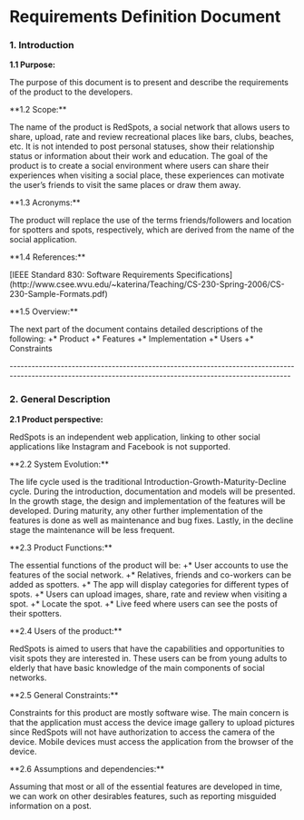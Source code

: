 Requirements Definition Document
================================

### 1.	Introduction

 **1.1	Purpose:**
 <p>
The purpose of this document is to present and describe the requirements of the product to the developers.
</p>
 **1.2	Scope:**
 <p>
The name of the product is RedSpots, a social network that allows users to share, upload, rate and review recreational places like bars, clubs, beaches, etc. It is not intended to post personal statuses, show their relationship status or information about their work and education. The goal of the product is to create a social environment where users can share their experiences when visiting a social place, these experiences can motivate the user’s friends to visit the same places or draw them away.
</p>
 **1.3	Acronyms:**
 <p>
The product will replace the use of the terms friends/followers and location for spotters and spots, respectively, which are derived from the name of the social application.
</p>
 **1.4	References:**
 <p>
[IEEE Standard 830: Software Requirements Specifications]
(http://www.csee.wvu.edu/~katerina/Teaching/CS-230-Spring-2006/CS-230-Sample-Formats.pdf)
</p>
 **1.5	Overview:**
 <p>
The next part of the document contains detailed descriptions of the following:
+* 	Product
+* 	Features
+* 	Implementation
+* 	Users
+* 	Constraints
</p>
-----------------------------------------------------------------------------------------------------------------------------------------------------------

### 2.	General Description

 **2.1	Product perspective:**
 <p>
RedSpots is an independent web application, linking to other social applications like Instagram and Facebook is not supported. 
</p>
 **2.2	System Evolution:**
 <p>
The life cycle used is the traditional Introduction-Growth-Maturity-Decline cycle. During the introduction, documentation and models will be presented. In the growth stage, the design and implementation of the features will be developed. During maturity, any other further implementation of the features is done as well as maintenance and bug fixes. Lastly, in the decline stage the maintenance will be less frequent.
</p>
 **2.3	Product Functions:**
 <p>
The essential functions of the product will be:
+* 	User accounts to use the features of the social network.
+* 	Relatives, friends and co-workers can be added as spotters.
+* 	The app will display categories for different types of spots.
+* 	Users can upload images, share, rate and review when visiting a spot.
+* 	Locate the spot.
+* 	Live feed where users can see the posts of their spotters.
</p>
 **2.4	Users of the product:**
 <p>
RedSpots is aimed to users that have the capabilities and opportunities to visit spots they are interested in. These users can be from young adults to elderly that have basic knowledge of the main components of social networks.
</p>
 **2.5	General Constraints:**
 <p>
Constraints for this product are mostly software wise. The main concern is that the application must access the device image gallery to upload pictures since RedSpots will not have authorization to access the camera of the device. Mobile devices must access the application from the browser of the device. 
</p>
 **2.6	Assumptions and dependencies:**
 <p>
Assuming that most or all of the essential features are developed in time, we can work on other desirables features, such as reporting misguided information on a post.
</p>

